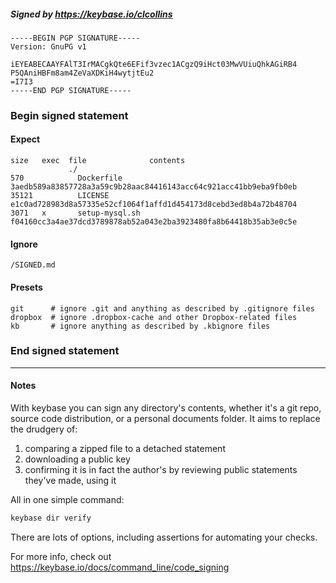 ##### Signed by https://keybase.io/clcollins
```
-----BEGIN PGP SIGNATURE-----
Version: GnuPG v1

iEYEABECAAYFAlT3IrMACgkQte6EFif3vzec1ACgzQ9iHct03MwVUiuQhkAGiRB4
P5QAniHBFm8am4ZeVaXDKiH4wytjtEu2
=I7I3
-----END PGP SIGNATURE-----

```

<!-- END SIGNATURES -->

### Begin signed statement 

#### Expect

```
size   exec  file              contents                                                        
             ./                                                                                
570            Dockerfile      3aedb589a83857728a3a59c9b28aac84416143acc64c921acc41bb9eba9fb0eb
35121          LICENSE         e1c0ad728983d8a57335e52cf1064f1affd1d454173d8cebd3ed8b4a72b48704
3071   x       setup-mysql.sh  f04160cc3a4ae37dcd3789878ab52a043e2ba3923480fa8b64418b35ab3e0c5e
```

#### Ignore

```
/SIGNED.md
```

#### Presets

```
git      # ignore .git and anything as described by .gitignore files
dropbox  # ignore .dropbox-cache and other Dropbox-related files    
kb       # ignore anything as described by .kbignore files          
```

<!-- summarize version = 0.0.9 -->

### End signed statement

<hr>

#### Notes

With keybase you can sign any directory's contents, whether it's a git repo,
source code distribution, or a personal documents folder. It aims to replace the drudgery of:

  1. comparing a zipped file to a detached statement
  2. downloading a public key
  3. confirming it is in fact the author's by reviewing public statements they've made, using it

All in one simple command:

```bash
keybase dir verify
```

There are lots of options, including assertions for automating your checks.

For more info, check out https://keybase.io/docs/command_line/code_signing